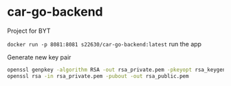 # car-go-backend
Project for BYT

`docker run -p 8081:8081 s22630/car-go-backend:latest` run the app

Generate new key pair
```bash
openssl genpkey -algorithm RSA -out rsa_private.pem -pkeyopt rsa_keygen_bits:2048
openssl rsa -in rsa_private.pem -pubout -out rsa_public.pem
```